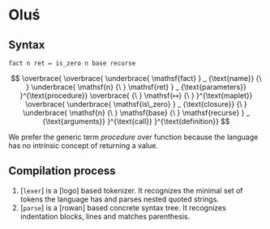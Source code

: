 # Oluś


## Syntax

```
fact n ret ↦ is_zero n base recurse
```

$$
\overbrace{
\overbrace{
    \underbrace{
        \mathsf{fact}
    } _ {\text{name}}
    {\ }
    \underbrace{
        \mathsf{n}
        {\ }
        \mathsf{ret}
    } _ {\text{parameters}}
}^{\text{procedure}}
\overbrace{
    {\ }
    \mathsf{↦}
    {\ }
}^{\text{maplet}}
\overbrace{
    \underbrace{
        \mathsf{is\_zero}
    } _ {\text{closure}}
    {\ }
    \underbrace{
        \mathsf{n}
        {\ }
        \mathsf{base}
        {\ }
        \mathsf{recurse}
    } _ {\text{arguments}}
}^{\text{call}}
}^{\text{definition}}
$$

We prefer the generic term *procedure* over function because the language has no intrinsic concept of returning a value.

## Compilation process

1. [`lexer`] is a [logo] based tokenizer. It recognizes the minimal set of
   tokens the language has and parses nested quoted strings.
2. [`parse`] is a [rowan] based concrete syntax tree. It recognizes indentation
   blocks, lines and matches parenthesis.
